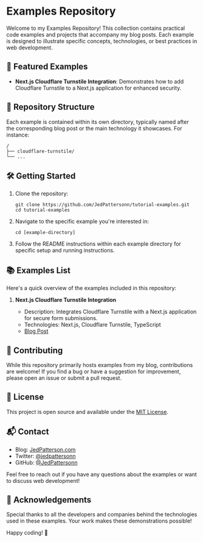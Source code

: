 # Examples Repository

Welcome to my Examples Repository! This collection contains practical code examples and projects that accompany my blog posts. Each example is designed to illustrate specific concepts, technologies, or best practices in web development.

## 🚀 Featured Examples

- **Next.js Cloudflare Turnstile Integration**: Demonstrates how to add Cloudflare Turnstile to a Next.js application for enhanced security.

## 📁 Repository Structure

Each example is contained within its own directory, typically named after the corresponding blog post or the main technology it showcases. For instance:

```
/
├── cloudflare-turnstile/
└── ...
```

## 🛠️ Getting Started

1. Clone the repository:

   ```
   git clone https://github.com/JedPattersonn/tutorial-examples.git
   cd tutorial-examples
   ```

2. Navigate to the specific example you're interested in:

   ```
   cd [example-directory]
   ```

3. Follow the README instructions within each example directory for specific setup and running instructions.

## 📚 Examples List

Here's a quick overview of the examples included in this repository:

1. **Next.js Cloudflare Turnstile Integration**

   - Description: Integrates Cloudflare Turnstile with a Next.js application for secure form submissions.
   - Technologies: Next.js, Cloudflare Turnstile, TypeScript
   - [Blog Post](https://www.jedpatterson.com/blog/cloudflare-turnstile)

## 🤝 Contributing

While this repository primarily hosts examples from my blog, contributions are welcome! If you find a bug or have a suggestion for improvement, please open an issue or submit a pull request.

## 📄 License

This project is open source and available under the [MIT License](LICENSE).

## 📬 Contact

- Blog: [JedPatterson.com](https://www.jedpatterson.com/blog)
- Twitter: [@jedpattersonn](https://twitter.com/jedpattersonn)
- GitHub: [@JedPattersonn](https://github.com/JedPattersonn)

Feel free to reach out if you have any questions about the examples or want to discuss web development!

## 🙏 Acknowledgements

Special thanks to all the developers and companies behind the technologies used in these examples. Your work makes these demonstrations possible!

Happy coding! 🚀
